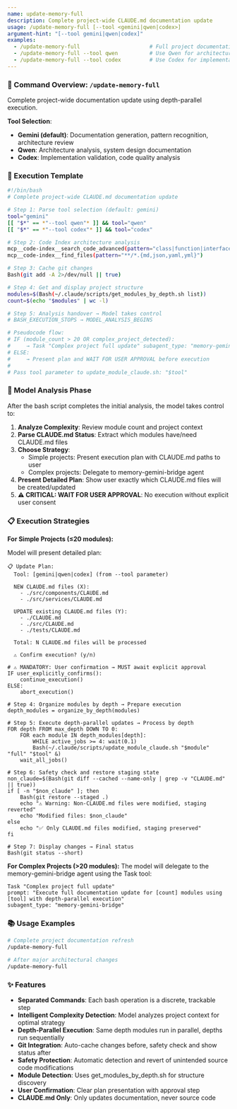```yaml
---
name: update-memory-full
description: Complete project-wide CLAUDE.md documentation update
usage: /update-memory-full [--tool <gemini|qwen|codex>]
argument-hint: "[--tool gemini|qwen|codex]"
examples:
  - /update-memory-full                      # Full project documentation update (gemini default)
  - /update-memory-full --tool qwen          # Use Qwen for architecture analysis
  - /update-memory-full --tool codex         # Use Codex for implementation validation
---
```


### 🚀 Command Overview: `/update-memory-full`

Complete project-wide documentation update using depth-parallel execution.

**Tool Selection**:
- **Gemini (default)**: Documentation generation, pattern recognition, architecture review
- **Qwen**: Architecture analysis, system design documentation
- **Codex**: Implementation validation, code quality analysis

### 📝 Execution Template

```bash
#!/bin/bash
# Complete project-wide CLAUDE.md documentation update

# Step 1: Parse tool selection (default: gemini)
tool="gemini"
[[ "$*" == *"--tool qwen"* ]] && tool="qwen"
[[ "$*" == *"--tool codex"* ]] && tool="codex"

# Step 2: Code Index architecture analysis
mcp__code-index__search_code_advanced(pattern="class|function|interface", file_pattern="**/*.{ts,js,py}")
mcp__code-index__find_files(pattern="**/*.{md,json,yaml,yml}")

# Step 3: Cache git changes
Bash(git add -A 2>/dev/null || true)

# Step 4: Get and display project structure
modules=$(Bash(~/.claude/scripts/get_modules_by_depth.sh list))
count=$(echo "$modules" | wc -l)

# Step 5: Analysis handover → Model takes control
# BASH_EXECUTION_STOPS → MODEL_ANALYSIS_BEGINS

# Pseudocode flow:
# IF (module_count > 20 OR complex_project_detected):
#     → Task "Complex project full update" subagent_type: "memory-gemini-bridge"
# ELSE:
#     → Present plan and WAIT FOR USER APPROVAL before execution
#
# Pass tool parameter to update_module_claude.sh: "$tool"
```

### 🧠 Model Analysis Phase

After the bash script completes the initial analysis, the model takes control to:

1. **Analyze Complexity**: Review module count and project context
2. **Parse CLAUDE.md Status**: Extract which modules have/need CLAUDE.md files
3. **Choose Strategy**:
   - Simple projects: Present execution plan with CLAUDE.md paths to user
   - Complex projects: Delegate to memory-gemini-bridge agent
4. **Present Detailed Plan**: Show user exactly which CLAUDE.md files will be created/updated
5. **⚠️ CRITICAL: WAIT FOR USER APPROVAL**: No execution without explicit user consent

### 📋 Execution Strategies

**For Simple Projects (≤20 modules):**

Model will present detailed plan:
```
📋 Update Plan:
  Tool: [gemini|qwen|codex] (from --tool parameter)

  NEW CLAUDE.md files (X):
    - ./src/components/CLAUDE.md
    - ./src/services/CLAUDE.md

  UPDATE existing CLAUDE.md files (Y):
    - ./CLAUDE.md
    - ./src/CLAUDE.md
    - ./tests/CLAUDE.md

  Total: N CLAUDE.md files will be processed

  ⚠️ Confirm execution? (y/n)
```

```pseudo
# ⚠️ MANDATORY: User confirmation → MUST await explicit approval  
IF user_explicitly_confirms():
    continue_execution()
ELSE:
    abort_execution()

# Step 4: Organize modules by depth → Prepare execution
depth_modules = organize_by_depth(modules)

# Step 5: Execute depth-parallel updates → Process by depth
FOR depth FROM max_depth DOWN TO 0:
    FOR each module IN depth_modules[depth]:
        WHILE active_jobs >= 4: wait(0.1)
        Bash(~/.claude/scripts/update_module_claude.sh "$module" "full" "$tool" &)
    wait_all_jobs()

# Step 6: Safety check and restore staging state
non_claude=$(Bash(git diff --cached --name-only | grep -v "CLAUDE.md" || true))
if [ -n "$non_claude" ]; then
    Bash(git restore --staged .)
    echo "⚠️ Warning: Non-CLAUDE.md files were modified, staging reverted"
    echo "Modified files: $non_claude"
else
    echo "✅ Only CLAUDE.md files modified, staging preserved"
fi

# Step 7: Display changes → Final status
Bash(git status --short)
```

**For Complex Projects (>20 modules):**
The model will delegate to the memory-gemini-bridge agent using the Task tool:
```
Task "Complex project full update"
prompt: "Execute full documentation update for [count] modules using [tool] with depth-parallel execution"
subagent_type: "memory-gemini-bridge"
```


### 📚 Usage Examples

```bash
# Complete project documentation refresh
/update-memory-full

# After major architectural changes
/update-memory-full
```

### ✨ Features

- **Separated Commands**: Each bash operation is a discrete, trackable step
- **Intelligent Complexity Detection**: Model analyzes project context for optimal strategy
- **Depth-Parallel Execution**: Same depth modules run in parallel, depths run sequentially
- **Git Integration**: Auto-cache changes before, safety check and show status after
- **Safety Protection**: Automatic detection and revert of unintended source code modifications
- **Module Detection**: Uses get_modules_by_depth.sh for structure discovery
- **User Confirmation**: Clear plan presentation with approval step
- **CLAUDE.md Only**: Only updates documentation, never source code